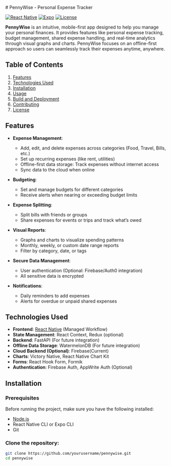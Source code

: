 \# PennyWise - Personal Expense Tracker

[![React Native](https://img.shields.io/badge/React_Native-v0.71-blue)](https://reactnative.dev/)
[![Expo](https://img.shields.io/badge/Expo-SDK--v49.0.6-green)](https://expo.dev/)
[![License](https://img.shields.io/badge/license-MIT-green)](./LICENSE)

**PennyWise** is an intuitive, mobile-first app designed to help you manage your personal finances. It provides features like personal expense tracking, budget management, shared expense handling, and real-time analytics through visual graphs and charts. PennyWise focuses on an offline-first approach so users can seamlessly track their expenses anytime, anywhere.

## Table of Contents

1. [Features](#features)
2. [Technologies Used](#technologies-used)
3. [Installation](#installation)
4. [Usage](#usage)
5. [Build and Deployment](#build-and-deployment)
6. [Contributing](#contributing)
7. [License](#license)

## Features

- **Expense Management**:

  - Add, edit, and delete expenses across categories (Food, Travel, Bills, etc.)
  - Set up recurring expenses (like rent, utilities)
  - Offline-first data storage: Track expenses without internet access
  - Sync data to the cloud when online

- **Budgeting**:

  - Set and manage budgets for different categories
  - Receive alerts when nearing or exceeding budget limits

- **Expense Splitting**:

  - Split bills with friends or groups
  - Share expenses for events or trips and track what’s owed

- **Visual Reports**:

  - Graphs and charts to visualize spending patterns
  - Monthly, weekly, or custom date range reports
  - Filter by category, date, or tags

- **Secure Data Management**:

  - User authentication (Optional: Firebase/Auth0 integration)
  - All sensitive data is encrypted

- **Notifications**:
  - Daily reminders to add expenses
  - Alerts for overdue or unpaid shared expenses

## Technologies Used

- **Frontend**: [React Native](https://reactnative.dev/) (Managed Workflow)
- **State Management**: React Context, Redux (optional)
- **Backend**: FastAPI (For future integration)
- **Offline Data Storage**: WatermelonDB (For future integration)
- **Cloud Backend (Optional)**: Firebase(Current)
- **Charts**: Victory Native, React Native Chart Kit
- **Forms**: React Hook Form, Formik
- **Authentication**: Firebase Auth, AppWrite Auth (Optional)

## Installation

### Prerequisites

Before running the project, make sure you have the following installed:

- [Node.js](https://nodejs.org/)
- React Native CLI or Expo CLI
- Git

### Clone the repository:

```bash
git clone https://github.com/yourusername/pennywise.git
cd pennywise
```
